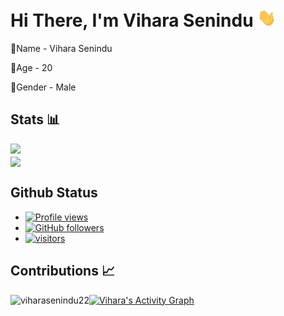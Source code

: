 <h1>Hi There, I'm Vihara Senindu <img src="https://raw.githubusercontent.com/ABSphreak/ABSphreak/master/gifs/Hi.gif" width="30px"></h1>

  
🔹Name - Vihara Senindu

🔹Age - 20

🔹Gender - Male

<h2>Stats 📊</h2>
<div align="left"><img src="https://github-profile-trophy.vercel.app/?username=viharasenindu22&theme=dracula&count_private=true"></div>
<img align="center" src="https://github-readme-stats.vercel.app/api?username=viharasenindu22&show_icons=true&hide_border=true&theme=tokyonight">

<h2>Github Status
</h2>

- [![Profile views](https://gpvc.arturio.dev/viharasenindu22)](https://github.com/viharasenindu22)
- [![GitHub followers](https://img.shields.io/github/followers/ViharSenindu22.svg?style=social&label=Follow&maxAge=2592000)](https://github.com/viharasenindu22?tab=followers)
- [![visitors](https://visitor-badge.glitch.me/badge?page_id=viharasenindu22)](https://github.com/viharasenindu22)

<h2>Contributions 📈</h2>
<p><img align="left" src="https://github-readme-streak-stats.herokuapp.com/?user=viharasenindu22" alt="viharasenindu22"></p>

<a href="https://github.com/viharasenindu22"><img alt="Vihara's Activity Graph" src="https://activity-graph.herokuapp.com/graph?username=viharasenindu22&bg_color=1F222E&color=F8D866&line=F85D7F&point=FFFFFF&hide_border=true" /></a>


